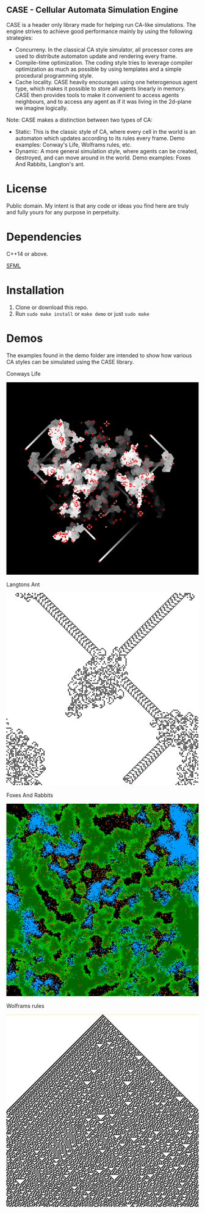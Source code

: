 ## CASE - Cellular Automata Simulation Engine

CASE is a header only library made for helping run CA-like simulations.
The engine strives to achieve good performance mainly by using the 
following strategies:

* Concurreny. In the classical CA style simulator, all processor cores are used
to distribute automaton update and rendering every frame. 
* Compile-time optimization. The coding style tries to leverage compiler
optimization as much as possible by using templates and a simple procedural
programming style.
* Cache locality. CASE heavily encourages using one heterogenous agent type,
which makes it possible to store all agents linearly in memory. CASE then
provides tools to make it convenient to access agents neighbours, and to
access any agent as if it was living in the 2d-plane we imagine logically.

Note: CASE makes a distinction between two types of CA:

* Static: This is the classic style of CA, where every cell in the world is
an automaton which updates according to its rules every frame. Demo examples:
Conway's Life, Wolframs rules, etc.
* Dynamic: A more general simulation style, where agents can be created,
destroyed, and can move around in the world. Demo examples: Foxes And Rabbits,
Langton's ant.

# License

Public domain. My intent is that any code or ideas you find here are 
truly and fully yours for any purpose in perpetuity.

# Dependencies

C++14 or above.

[SFML](https://github.com/SFML/SFML)

# Installation

1. Clone or download this repo.
2. Run `sudo make install` or `make demo` or just `sudo make`

# Demos

The examples found in the demo folder are intended to show how various
CA styles can be simulated using the CASE library. 

Conways Life

![conway text](img/conway.png)

Langtons Ant

![langton](img/langton.png)

Foxes And Rabbits

![foxes](img/foxes.png)

Wolframs rules

![wolfram](img/wolfram.png)
